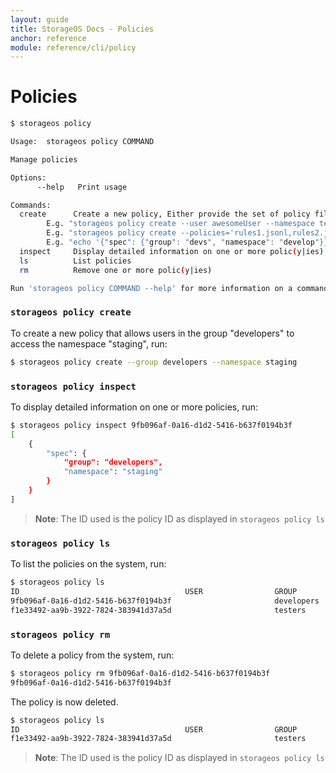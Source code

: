 ```yaml
---
layout: guide
title: StorageOS Docs - Policies
anchor: reference
module: reference/cli/policy
---
```


# Policies
```bash
$ storageos policy 

Usage:	storageos policy COMMAND

Manage policies

Options:
      --help   Print usage

Commands:
  create      Create a new policy, Either provide the set of policy files, set with options or write to stdin.
		E.g. "storageos policy create --user awesomeUser --namespace testing"
		E.g. "storageos policy create --policies='rules1.jsonl,rules2.jsonl'"
		E.g. "echo '{"spec": {"group": "devs", "namespace": "develop"}}' | storageos policy create --stdin"
  inspect     Display detailed information on one or more polic(y|ies)
  ls          List policies
  rm          Remove one or more polic(y|ies)

Run 'storageos policy COMMAND --help' for more information on a command.
```

### `storageos policy create`
To create a new policy that allows users in the group "developers" to access the namespace "staging", run:

```bash
$ storageos policy create --group developers --namespace staging
```

### `storageos policy inspect`
To display detailed information on one or more policies, run:

```bash
$ storageos policy inspect 9fb096af-0a16-d1d2-5416-b637f0194b3f
[
    {
        "spec": {
            "group": "developers",
            "namespace": "staging"
        }
    }
]
```
>**Note**: The ID used is the policy ID as displayed in `storageos policy ls`

### `storageos policy ls`
To list the policies on the system, run:

```bash
$ storageos policy ls
ID                                     USER                GROUP               NAMESPACE
9fb096af-0a16-d1d2-5416-b637f0194b3f                       developers          staging
f1e33492-aa9b-3922-7824-383941d37a5d                       testers             staging
```

### `storageos policy rm`
To delete a policy from the system, run:

```bash
$ storageos policy rm 9fb096af-0a16-d1d2-5416-b637f0194b3f
9fb096af-0a16-d1d2-5416-b637f0194b3f
```

The policy is now deleted.

```bash
$ storageos policy ls
ID                                     USER                GROUP               NAMESPACE
f1e33492-aa9b-3922-7824-383941d37a5d                       testers             staging
```

>**Note**: The ID used is the policy ID as displayed in `storageos policy ls`
